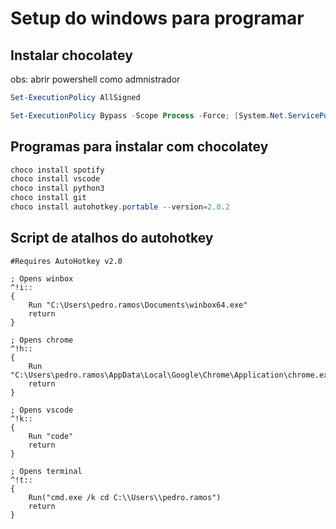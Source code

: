 # Setup do windows para programar

## Instalar chocolatey

obs: abrir powershell como admnistrador

```powershell
Set-ExecutionPolicy AllSigned

Set-ExecutionPolicy Bypass -Scope Process -Force; [System.Net.ServicePointManager]::SecurityProtocol = [System.Net.ServicePointManager]::SecurityProtocol -bor 3072; iex ((New-Object System.Net.WebClient).DownloadString('https://community.chocolatey.org/install.ps1'))
```

## Programas para instalar com chocolatey
```powershell
choco install spotify
choco install vscode
choco install python3
choco install git
choco install autohotkey.portable --version=2.0.2
```

## Script de atalhos do autohotkey
```autohotkey
#Requires AutoHotkey v2.0

; Opens winbox
^!i::
{
    Run "C:\Users\pedro.ramos\Documents\winbox64.exe"
    return
}

; Opens chrome
^!h::
{
    Run "C:\Users\pedro.ramos\AppData\Local\Google\Chrome\Application\chrome.exe"
    return
}

; Opens vscode
^!k::
{
	Run "code"
	return
}

; Opens terminal
^!t::
{
    Run("cmd.exe /k cd C:\\Users\\pedro.ramos")
    return
}
```
